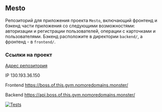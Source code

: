 

## Mesto
Репозиторий для приложения проекта `Mesto`, включающий фронтенд и бэкенд части приложения со следующими возможностями: авторизации и регистрации пользователей, операции с карточками и пользователями. Бэкенд расположите в директории `backend/`, а фронтенд - в `frontend/`. 

### Ссылки на проект

[Адрес репозитория](https://github.com/Fr0stFree/Website-Mesto/)

IP 130.193.36.150

Frontend https://boss.of.this.gym.nomoredomains.monster/

Backend https://api.boss.of.this.gym.nomoredomains.monster/

[![Tests](https://github.com/Fr0stFree/Website-Mesto/actions/workflows/tests.yml/badge.svg)](https://github.com/Fr0stFree/Website-Mesto/actions/workflows/tests.yml)
